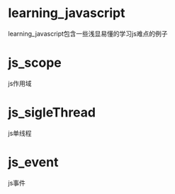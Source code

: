 # learning_javascript
learning_javascript包含一些浅显易懂的学习js难点的例子

# js_scope
js作用域

# js_sigleThread
js单线程

# js_event
js事件
